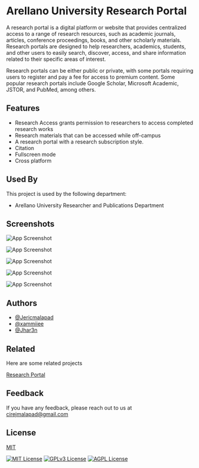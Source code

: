 
# Arellano University Research Portal

A research portal is a digital platform or website that provides centralized access to a range of research resources, such as academic journals, articles, conference proceedings, books, and other scholarly materials. Research portals are designed to help researchers, academics, students, and other users to easily search, discover, access, and share information related to their specific areas of interest.

Research portals can be either public or private, with some portals requiring users to register and pay a fee for access to premium content. Some popular research portals include Google Scholar, Microsoft Academic, JSTOR, and PubMed, among others.


## Features


- Research Access grants permission to researchers to access completed research works
- Research materials that can be accessed while off-campus
- A research portal with a research subscription style.
- Citation 
- Fullscreen mode
- Cross platform


## Used By

This project is used by the following department:

- Arellano University Researcher and Publications Department



## Screenshots

![App Screenshot](https://github.com/yepimthatkid/CustomLandingPage/blob/main/resource/img/home.png)

![App Screenshot](https://github.com/yepimthatkid/CustomLandingPage/blob/main/resource/img/admin.png)

![App Screenshot](https://github.com/yepimthatkid/CustomLandingPage/blob/main/resource/img/journal.png)

![App Screenshot](https://github.com/yepimthatkid/CustomLandingPage/blob/main/resource/img/account.png)

![App Screenshot](https://github.com/yepimthatkid/CustomLandingPage/blob/main/resource/img/author.png)


## Authors

- [@Jericmalapad](https://github.com/yepimthatkid)
- [@xammiiee](https://github.com/xammiiee)
- [@Jhar3n](https://github.com/traildownhill)
## Related

Here are some related projects

[Research Portal](https://github.com/traildownhill/ResearchPortal)


## Feedback

If you have any feedback, please reach out to us at cirejmalapad@gmail.com


## License

[MIT](https://choosealicense.com/licenses/mit/)

[![MIT License](https://img.shields.io/badge/License-MIT-green.svg)](https://choosealicense.com/licenses/mit/)
[![GPLv3 License](https://img.shields.io/badge/License-GPL%20v3-yellow.svg)](https://opensource.org/licenses/)
[![AGPL License](https://img.shields.io/badge/license-AGPL-blue.svg)](http://www.gnu.org/licenses/agpl-3.0)
